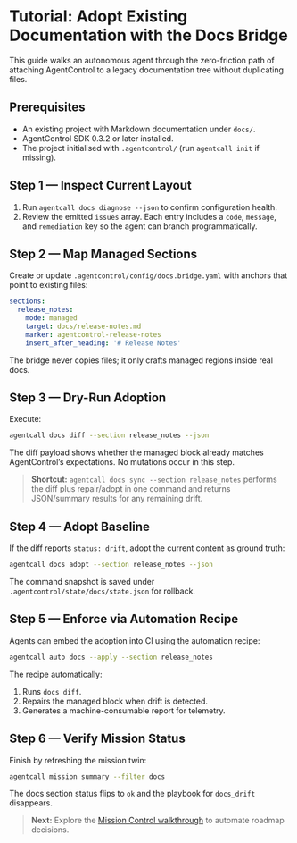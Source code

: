 # Tutorial: Adopt Existing Documentation with the Docs Bridge

This guide walks an autonomous agent through the zero-friction path of attaching AgentControl to a legacy documentation tree without duplicating files.

## Prerequisites
- An existing project with Markdown documentation under `docs/`.
- AgentControl SDK 0.3.2 or later installed.
- The project initialised with `.agentcontrol/` (run `agentcall init` if missing).

## Step 1 — Inspect Current Layout
1. Run `agentcall docs diagnose --json` to confirm configuration health.
2. Review the emitted `issues` array. Each entry includes a `code`, `message`, and `remediation` key so the agent can branch programmatically.

## Step 2 — Map Managed Sections
Create or update `.agentcontrol/config/docs.bridge.yaml` with anchors that point to existing files:
```yaml
sections:
  release_notes:
    mode: managed
    target: docs/release-notes.md
    marker: agentcontrol-release-notes
    insert_after_heading: '# Release Notes'
```
The bridge never copies files; it only crafts managed regions inside real docs.

## Step 3 — Dry-Run Adoption
Execute:
```bash
agentcall docs diff --section release_notes --json
```
The diff payload shows whether the managed block already matches AgentControl’s expectations. No mutations occur in this step.

> **Shortcut:** `agentcall docs sync --section release_notes` performs the diff plus repair/adopt in one command and returns JSON/summary results for any remaining drift.

## Step 4 — Adopt Baseline
If the diff reports `status: drift`, adopt the current content as ground truth:
```bash
agentcall docs adopt --section release_notes --json
```
The command snapshot is saved under `.agentcontrol/state/docs/state.json` for rollback.

## Step 5 — Enforce via Automation Recipe
Agents can embed the adoption into CI using the automation recipe:
```bash
agentcall auto docs --apply --section release_notes
```
The recipe automatically:
1. Runs `docs diff`.
2. Repairs the managed block when drift is detected.
3. Generates a machine-consumable report for telemetry.

## Step 6 — Verify Mission Status
Finish by refreshing the mission twin:
```bash
agentcall mission summary --filter docs
```
The docs section status flips to `ok` and the playbook for `docs_drift` disappears.

> **Next:** Explore the [Mission Control walkthrough](./mission_control_walkthrough.md) to automate roadmap decisions.
